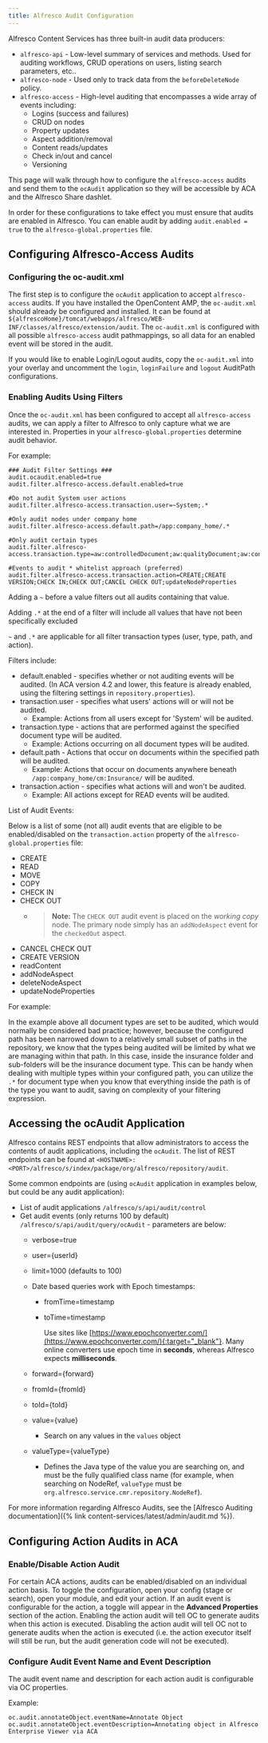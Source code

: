 ```yaml
---
title: Alfresco Audit Configuration
---
```


Alfresco Content Services has three built-in audit data producers:

* `alfresco-api` - Low-level summary of services and methods. Used for auditing workflows, CRUD operations on users, listing search parameters, etc..
* `alfresco-node` - Used only to track data from the `beforeDeleteNode` policy.
* `alfresco-access` - High-level auditing that encompasses a wide array of events including:
  * Logins (success and failures)
  * CRUD on nodes
  * Property updates
  * Aspect addition/removal
  * Content reads/updates
  * Check in/out and cancel
  * Versioning

This page will walk through how to configure the `alfresco-access` audits and send them to the `ocAudit` application so they will be accessible by ACA and the Alfresco Share dashlet.

In order for these configurations to take effect you must ensure that audits are enabled in Alfresco. You can enable audit by adding `audit.enabled = true` to the `alfresco-global.properties` file.

## Configuring Alfresco-Access Audits

### Configuring the oc-audit.xml

The first step is to configure the `ocAudit` application to accept `alfresco-access` audits. If you have installed the OpenContent AMP, the `oc-audit.xml` should already be configured and installed. It can be found at `${alfrescoHome}/tomcat/webapps/alfresco/WEB-INF/classes/alfresco/extension/audit`. The `oc-audit.xml` is configured with all possible `alfresco-access` audit pathmappings, so all data for an enabled event will be stored in the audit.

If you would like to enable Login/Logout audits, copy the `oc-audit.xml` into your overlay and uncomment the `login`, `loginFailure` and `logout` AuditPath configurations.  

### Enabling Audits Using Filters

Once the `oc-audit.xml` has been configured to accept all `alfresco-access` audits, we can apply a filter to Alfresco to only capture what we are interested in. Properties in your `alfresco-global.properties` determine audit behavior.

For example:

```text
### Audit Filter Settings ###
audit.ocaudit.enabled=true
audit.filter.alfresco-access.default.enabled=true

#Do not audit System user actions
audit.filter.alfresco-access.transaction.user=~System;.*

#Only audit nodes under company home
audit.filter.alfresco-access.default.path=/app:company_home/.*

#Only audit certain types
audit.filter.alfresco-access.transaction.type=aw:controlledDocument;aw:qualityDocument;aw:contractDocument;insuranceDemo:underwritingDocument;insuranceDemo:claimsDocument

#Events to audit * whitelist approach (preferred)
audit.filter.alfresco-access.transaction.action=CREATE;CREATE VERSION;CHECK IN;CHECK OUT;CANCEL CHECK OUT;updateNodeProperties
```

Adding a `~` before a value filters out all audits containing that value.

Adding `.*` at the end of a filter will include all values that have not been specifically excluded

`~` and `.*` are applicable for all filter transaction types (user, type, path, and action).

Filters include:

* default.enabled - specifies whether or not auditing events will be audited. (In ACA version 4.2 and lower, this feature is already enabled, using the filtering settings in `repository.properties`).
* transaction.user - specifies what users' actions will or will not be audited.
  * Example: Actions from all users except for 'System' will be audited.
* transaction.type - actions that are performed against the specified document type will be audited.
  * Example: Actions occurring on all document types will be audited.
* default.path - Actions that occur on documents within the specified path will be audited.
  * Example: Actions that occur on documents anywhere beneath `/app:company_home/cm:Insurance/` will be audited.
* transaction.action - specifies what actions will and won't be audited.
  * Example: All actions except for READ events will be audited.

List of Audit Events:

Below is a list of some (not all) audit events that are eligible to be enabled/disabled on the `transaction.action` property of the `alfresco-global.properties` file:

* CREATE
* READ
* MOVE
* COPY
* CHECK IN
* CHECK OUT
  * > **Note:** The `CHECK OUT` audit event is placed on the *working copy* node. The primary node simply has an `addNodeAspect` event for the `checkedOut` aspect.
* CANCEL CHECK OUT
* CREATE VERSION
* readContent
* addNodeAspect
* deleteNodeAspect
* updateNodeProperties

For example:

In the example above all document types are set to be audited, which would normally be considered bad practice; however, because the configured path has been narrowed down to a relatively small subset of paths in the repository, we know that the types being audited will be limited by what we are managing within that path.
In this case, inside the insurance folder and sub-folders will be the insurance document type.
This can be handy when dealing with multiple types within your configured path, you can utilize the `.*` for document type when you know that everything inside the path is of the type you want to audit, saving on complexity of your filtering expression.

## Accessing the ocAudit Application

Alfresco contains REST endpoints that allow administrators to access the contents of audit applications, including the `ocAudit`. The list of REST endpoints can be found at `<HOSTNAME>:<PORT>/alfresco/s/index/package/org/alfresco/repository/audit`.

Some common endpoints are (using `ocAudit` application in examples below, but could be any audit application):

* List of audit applications `/alfresco/s/api/audit/control`
* Get audit events (only returns 100 by default) `/alfresco/s/api/audit/query/ocAudit` - parameters are below:
  * verbose=true
  * user={userId}
  * limit=1000 (defaults to 100)
  * Date based queries work with Epoch timestamps:
    * fromTime=timestamp
    * toTime=timestamp

      Use sites like [https://www.epochconverter.com/](https://www.epochconverter.com/){:target="_blank"}. Many online converters use epoch time in **seconds**, whereas Alfresco expects **milliseconds**.

  * forward={forward}
  * fromId={fromId}
  * toId={toId}
  * value={value}
    * Search on any values in the `values` object
  * valueType={valueType}
    * Defines the Java type of the value you are searching on, and must be the fully qualified class name (for example, when searching on NodeRef, `valueType` must be `org.alfresco.service.cmr.repository.NodeRef`).

For more information regarding Alfresco Audits, see the [Alfresco Auditing documentation]({% link content-services/latest/admin/audit.md %}).

## Configuring Action Audits in ACA

### Enable/Disable Action Audit

For certain ACA actions, audits can be enabled/disabled on an individual action basis. To toggle the configuration, open your config (stage or search), open your module, and edit your action. If an audit event is configurable for the action, a toggle will appear in the **Advanced Properties** section of the action. Enabling the action audit will tell OC to generate audits when this action is executed. Disabling the action audit will tell OC not to generate audits when the action is executed (i.e. the action executor itself will still be run, but the audit generation code will not be executed).

### Configure Audit Event Name and Event Description

The audit event name and description for each action audit is configurable via OC properties.

Example:

```plaintext
oc.audit.annotateObject.eventName=Annotate Object
oc.audit.annotateObject.eventDescription=Annotating object in Alfresco Enterprise Viewer via ACA
```
